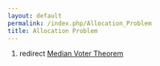 ```yaml
---
layout: default
permalink: /index.php/Allocation_Problem
title: Allocation Problem
---
```

1. redirect [Median Voter Theorem](Median_Voter_Theorem)